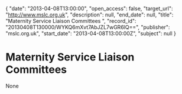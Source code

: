 {
  "date": "2013-04-08T13:00:00", 
  "open_access": false, 
  "target_url": "http://www.mslc.org.uk", 
  "description": null, 
  "end_date": null, 
  "title": "Maternity Service Liaison Committees ", 
  "record_id": "20130408T130000/WYKQ6mXvt7AbJZL7wGR6lQ==", 
  "publisher": "mslc.org.uk", 
  "start_date": "2013-04-08T13:00:00Z", 
  "subject": null
}

# Maternity Service Liaison Committees 

None